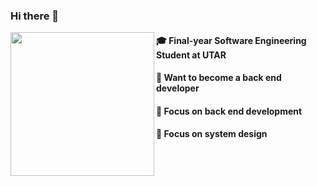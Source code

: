 ### Hi there 👋

<img align="left" width="230" src="https://user-images.githubusercontent.com/65067887/215137484-707563bf-ce00-4fe4-bf70-0cef24776d40.gif" />

#### 🎓 Final-year Software Engineering Student at UTAR

#### 👔 Want to become a back end developer

#### 📍 Focus on back end development

#### 📍 Focus on system design
